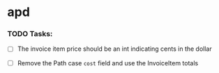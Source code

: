 # apd

### TODO Tasks:

- [ ] The invoice item price should be an int indicating cents in the dollar
- [ ] Remove the Path case `cost` field and use the InvoiceItem totals 



